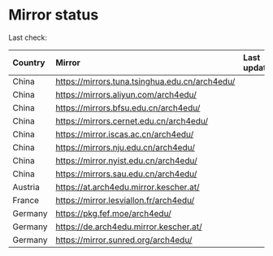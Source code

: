 <script src="./time.js"></script>
# Mirror status
Last check: <script type="text/javascript">localize(1718187641.4029164);</script>

|Country|Mirror|Last update|
|:------|:-----|:----------|
|China|https://mirrors.tuna.tsinghua.edu.cn/arch4edu/|<script type="text/javascript">localize(1718131041);</script>|
|China|https://mirrors.aliyun.com/arch4edu/|<script type="text/javascript">localize(1718131041);</script>|
|China|https://mirrors.bfsu.edu.cn/arch4edu/|<script type="text/javascript">localize(1718131041);</script>|
|China|https://mirrors.cernet.edu.cn/arch4edu/|<script type="text/javascript">localize(1718131041);</script>|
|China|https://mirror.iscas.ac.cn/arch4edu/|<script type="text/javascript">localize(1718131041);</script>|
|China|https://mirrors.nju.edu.cn/arch4edu/|<script type="text/javascript">localize(1718131041);</script>|
|China|https://mirror.nyist.edu.cn/arch4edu/|<script type="text/javascript">localize(1718131041);</script>|
|China|https://mirrors.sau.edu.cn/arch4edu/|<script type="text/javascript">localize(1718131041);</script>|
|Austria|https://at.arch4edu.mirror.kescher.at/|<script type="text/javascript">localize(1718131041);</script>|
|France|https://mirror.lesviallon.fr/arch4edu/|<script type="text/javascript">localize(1718131041);</script>|
|Germany|https://pkg.fef.moe/arch4edu/|<script type="text/javascript">localize(1718131041);</script>|
|Germany|https://de.arch4edu.mirror.kescher.at/|<script type="text/javascript">localize(1718131041);</script>|
|Germany|https://mirror.sunred.org/arch4edu/|<script type="text/javascript">localize(1718131041);</script>|

<script src="./tablefilter/tablefilter.js"></script>
<script src="./table.js"></script>